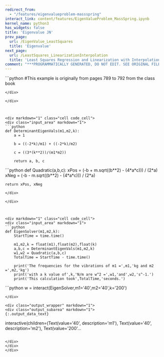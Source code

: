```yaml
---
redirect_from:
  - "/features/eigenvalueproblem-massspring"
interact_link: content/features/EigenValueProblem_MassSpring.ipynb
kernel_name: python3
has_widgets: false
title: 'Eigenvalue JN'
prev_page:
  url: /EigenValue_LeastSquares
  title: 'Eigenvalue'
next_page:
  url: /LeastSquares_LinearizationInterpolation
  title: 'Least Squares Regression and Linearization with Interpolation'
comment: "***PROGRAMMATICALLY GENERATED, DO NOT EDIT. SEE ORIGINAL FILES IN /content***"
---
```





<div markdown="1" class="cell code_cell">
<div class="input_area" markdown="1">
```python
#This example is originally from pages 789 to 792 from the class book

```
</div>

</div>



<div markdown="1" class="cell code_cell">
<div class="input_area" markdown="1">
```python
def DeterminantEigenVals(m1,m2,k):
    a = 1
    
    b = ((-2*k)/m1) + ((-2*k)/m2)

    c = ((3*(k**2))/(m1*m2))

    return a, b, c

```
</div>

</div>



<div markdown="1" class="cell code_cell">
<div class="input_area" markdown="1">
```python
def Quadratic(a,b,c):
    xPos = (-b + m.sqrt((b**2) - (4*a*c))) / (2*a)
    xNeg = (-b - m.sqrt((b**2) - (4*a*c))) / (2*a)
    
    return xPos, xNeg

```
</div>

</div>



<div markdown="1" class="cell code_cell">
<div class="input_area" markdown="1">
```python
def EigenSolver(m1,m2,k):
    StartTime = time.time()
    
    m1,m2,k = float(m1),float(m2),float(k)
    a,b,c = DeterminantEigenVals(m1,m2,k)
    w1,w2 = Quadratic(a,b,c)
    TotalTime = StartTime - time.time()
    
    print('The frequencies for the vibrations of m1 =',m1,'kg and m2 =',m2,'kg')
    print('with a k value of',k,'N/m are w^2 =',w1,'and',w2,'s^-1.')
    print('This calculation took',TotalTime,'seconds.')

```
</div>

</div>



<div markdown="1" class="cell code_cell">
<div class="input_area" markdown="1">
```python
w = interact(EigenSolver,m1='40',m2='40',k='200')


```
</div>

<div class="output_wrapper" markdown="1">
<div class="output_subarea" markdown="1">
{:.output_data_text}
```
interactive(children=(Text(value='40', description='m1'), Text(value='40', description='m2'), Text(value='200'…
```

</div>
</div>
</div>

